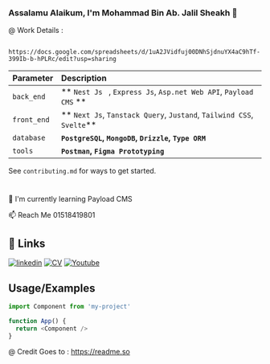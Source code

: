 
### Assalamu Alaikum, I'm Mohammad Bin Ab. Jalil Sheakh 👋
<!---
 - frf
 - [Awesome README](https://github.com/matiassingers/awesome-readme)
 -->
 
 
 @ Work Details :
```http
 https://docs.google.com/spreadsheets/d/1uA2JVidfuj00DNhSjdnuYX4aC9hTf-399Ib-b-hPLRc/edit?usp=sharing
```

| Parameter |   Description                                                                  |
| :-------- |  :---------------------------------------------------------------------------  |
| `back_end` |   ** `Nest Js ` , `Express Js`, `Asp.net Web API`, `Payload CMS` **           |
| `front_end` |   ** `Next Js`, `Tanstack Query`, `Justand`, `Tailwind CSS`, `Svelte`**      |
| `database` |   **`PostgreSQL`, `MongoDB`, `Drizzle`, `Type ORM`**                          |
| `tools` |   **`Postman`, `Figma Prototyping`**                                             |

<!--
| `back_end` | `string` | **Required**. Your API key                                                   |

| `api_key` | `string` | ![HTML](https://img.shields.io/badge/HTML-239120?style=for-the-badge&logo=html5&logoColor=white) ![CSS](https://img.shields.io/badge/CSS-239120?&style=for-the-badge&logo=css3&logoColor=white)                       |

| `api_key` | `string` | ![MySQL](https://img.shields.io/badge/MySQL-00000F?style=for-the-badge&logo=mysql&logoColor=white) ![PostgreSQL](https://img.shields.io/badge/PostgreSQL-316192?style=for-the-badge&logo=postgresql&logoColor=white)  |
-->



See `contributing.md` for ways to get started.
#
<!---
👩‍💻 I'm currently working on 
-->
🧠 I'm currently learning Payload CMS
<!---
👯‍♀️ I'm looking to collaborate on...

🤔 I'm looking for help with...

💬 Ask me about...
-->
📫 Reach Me 01518419801
<!---
😄 Pronouns...

⚡️ Fun fact...
-->


## 🔗 Links

[![linkedin](https://img.shields.io/badge/linkedin-0A66C2?style=for-the-badge&logo=linkedin&logoColor=white)](https://www.linkedin.com/in/mohammad-sheakh)
[![CV](https://img.shields.io/badge/my_CV-000?style=for-the-badge&logo=ko-fi&logoColor=white)](https://flowcv.com/resume/sm0eusv71i)
[![Youtube](https://img.shields.io/badge/Youtube-000?style=for-the-badge&logo=ko-fi&logoColor=white)](https://www.youtube.com/@galleryOfSheakh)



## Usage/Examples

```javascript
import Component from 'my-project'

function App() {
  return <Component />
}
```

@ Credit Goes to : https://readme.so

<!---
## Hi there 👋


**MohammadSheakh/mohammadsheakh** is a ✨ _special_ ✨ repository because its `README.md` (this file) appears on your GitHub profile.

Here are some ideas to get you started:

- 🔭 I’m currently working on ...
- 🌱 I’m currently learning ...
- 👯 I’m looking to collaborate on ...
- 🤔 I’m looking for help with ...
- 💬 Ask me about ...
- 📫 How to reach me: ...
- 😄 Pronouns: ...
- ⚡ Fun fact: ...
-->
